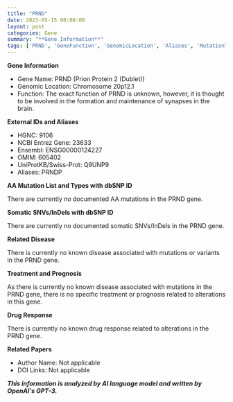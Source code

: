 ```yaml
---
title: "PRND"
date: 2023-05-15 00:00:00
layout: post
categories: Gene
summary: "**Gene Information**"
tags: ['PRND', 'GeneFunction', 'GenomicLocation', 'Aliases', 'MutationTypes', 'RelatedDisease', 'Treatment', 'DrugResponse']
---
```


**Gene Information**

- Gene Name: PRND (Prion Protein 2 (Dublet))
- Genomic Location: Chromosome 20p12.1
- Function: The exact function of PRND is unknown, however, it is thought to be involved in the formation and maintenance of synapses in the brain.

**External IDs and Aliases**

- HGNC: 9106
- NCBI Entrez Gene: 23633
- Ensembl: ENSG00000124227
- OMIM: 605402
- UniProtKB/Swiss-Prot: Q9UNP9
- Aliases: PRNDP

**AA Mutation List and Types with dbSNP ID**

There are currently no documented AA mutations in the PRND gene.

**Somatic SNVs/InDels with dbSNP ID**

There are currently no documented somatic SNVs/InDels in the PRND gene.

**Related Disease**

There is currently no known disease associated with mutations or variants in the PRND gene.

**Treatment and Prognosis**

As there is currently no known disease associated with mutations in the PRND gene, there is no specific treatment or prognosis related to alterations in this gene.

**Drug Response**

There is currently no known drug response related to alterations in the PRND gene.

**Related Papers**

- Author Name: Not applicable
- DOI Links: Not applicable

**_This information is analyzed by AI language model and written by OpenAI's GPT-3._**